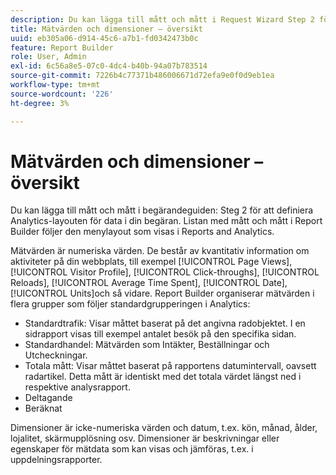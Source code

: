```yaml
---
description: Du kan lägga till mått och mått i Request Wizard Step 2 för att definiera analyslayouten för data i din begäran. Listan med mått och mått i Report Builder följer den menylayout som visas i Reports and Analytics.
title: Mätvärden och dimensioner – översikt
uuid: eb305a06-d914-45c6-a7b1-fd0342473b0c
feature: Report Builder
role: User, Admin
exl-id: 6c56a8e5-07c0-4dc4-b40b-94a07b783514
source-git-commit: 7226b4c77371b486006671d72efa9e0f0d9eb1ea
workflow-type: tm+mt
source-wordcount: '226'
ht-degree: 3%

---
```


# Mätvärden och dimensioner – översikt

Du kan lägga till mått och mått i begärandeguiden: Steg 2 för att definiera Analytics-layouten för data i din begäran. Listan med mått och mått i Report Builder följer den menylayout som visas i Reports and Analytics.

Mätvärden är numeriska värden. De består av kvantitativ information om aktiviteter på din webbplats, till exempel [!UICONTROL Page Views], [!UICONTROL Visitor Profile], [!UICONTROL Click-throughs], [!UICONTROL Reloads], [!UICONTROL Average Time Spent], [!UICONTROL Date], [!UICONTROL Units]och så vidare. Report Builder organiserar mätvärden i flera grupper som följer standardgrupperingen i Analytics:

* Standardtrafik: Visar måttet baserat på det angivna radobjektet. I en sidrapport visas till exempel antalet besök på den specifika sidan.
* Standardhandel: Mätvärden som Intäkter, Beställningar och Utcheckningar.
* Totala mått: Visar måttet baserat på rapportens datumintervall, oavsett radartikel. Detta mått är identiskt med det totala värdet längst ned i respektive analysrapport.
* Deltagande
* Beräknat

Dimensioner är icke-numeriska värden och datum, t.ex. kön, månad, ålder, lojalitet, skärmupplösning osv. Dimensioner är beskrivningar eller egenskaper för mätdata som kan visas och jämföras, t.ex. i uppdelningsrapporter.
